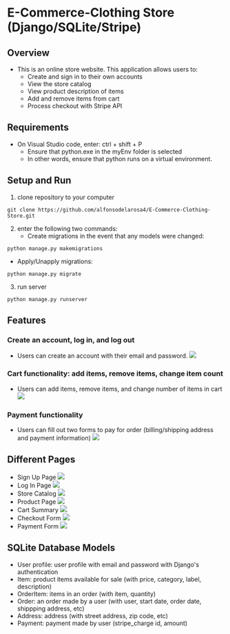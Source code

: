 # E-Commerce-Clothing Store (Django/SQLite/Stripe)

## Overview
- This is an online store website. This application allows users to:
    - Create and sign in to their own accounts
    - View the store catalog
    - View product description of items
    - Add and remove items from cart
    - Process checkout with Stripe API

## Requirements
- On Visual Studio code, enter: ctrl + shift + P
    - Ensure that python.exe in the myEnv folder is selected
    - In other words, ensure that python runs on a virtual environment.

## Setup and Run
1. clone repository to your computer
```
git clone https://github.com/alfonsodelarosa4/E-Commerce-Clothing-Store.git
```
2. enter the following two commands:
    - Create migrations in the event that any models were changed:
```
python manage.py makemigrations
```
- Apply/Unapply migrations:
```
python manage.py migrate
```
3. run server
```
python manage.py runserver
```

## Features

### Create an account, log in, and log out
- Users can create an account with their email and password.
![](https://github.com/alfonsodelarosa4/E-Commerce-Clothing-Store/blob/main/demo_gifs/Django-Account.gif)

### Cart functionality: add items, remove items, change item count
- Users can add items, remove items, and change number of items in cart
![](https://github.com/alfonsodelarosa4/E-Commerce-Clothing-Store/blob/main/demo_gifs/Django-Cart.gif)

### Payment functionality
- Users can fill out two forms to pay for order (billing/shipping address and payment information)
![](https://github.com/alfonsodelarosa4/E-Commerce-Clothing-Store/blob/main/demo_gifs/Django-Payment.gif)

## Different Pages
- Sign Up Page
![](https://github.com/alfonsodelarosa4/E-Commerce-Clothing-Store/blob/main/page_showcase/signup.JPG)
- Log In Page
![](https://github.com/alfonsodelarosa4/E-Commerce-Clothing-Store/blob/main/page_showcase/login.JPG)
- Store Catalog
![](https://github.com/alfonsodelarosa4/E-Commerce-Clothing-Store/blob/main/page_showcase/catalog.JPG)
- Product Page
![](https://github.com/alfonsodelarosa4/E-Commerce-Clothing-Store/blob/main/page_showcase/product.JPG)
- Cart Summary
![](https://github.com/alfonsodelarosa4/E-Commerce-Clothing-Store/blob/main/page_showcase/cart.JPG)
- Checkout Form
![](https://github.com/alfonsodelarosa4/E-Commerce-Clothing-Store/blob/main/page_showcase/checkout.JPG)
- Payment Form
![](https://github.com/alfonsodelarosa4/E-Commerce-Clothing-Store/blob/main/page_showcase/payment.JPG)
## SQLite Database Models
- User profile: user profile with email and password with Django's authentication
- Item: product items available for sale (with price, category, label, description)
- OrderItem: items in an order (with item, quantity)
- Order: an order made by a user (with user, start date, order date, shippping address, etc)
- Address: address (with street address, zip code, etc)
- Payment: payment made by user (stripe_charge id, amount)
